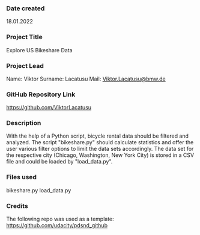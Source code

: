 ### Date created
18.01.2022

### Project Title
Explore US Bikeshare Data

### Project Lead
Name: Viktor
Surname: Lacatusu
Mail: Viktor.Lacatusu@bmw.de

### GitHub Repository Link
https://github.com/ViktorLacatusu

### Description
With the help of a Python script, bicycle rental data should be filtered and analyzed.
The script "bikeshare.py" should calculate statistics and offer the user various filter options to limit the data sets accordingly.
The data set for the respective city (Chicago, Washington, New York City) is stored in a CSV file and could be loaded by "load_data.py".

### Files used
bikeshare.py
load_data.py

### Credits
The following repo was used as a template:
https://github.com/udacity/pdsnd_github

